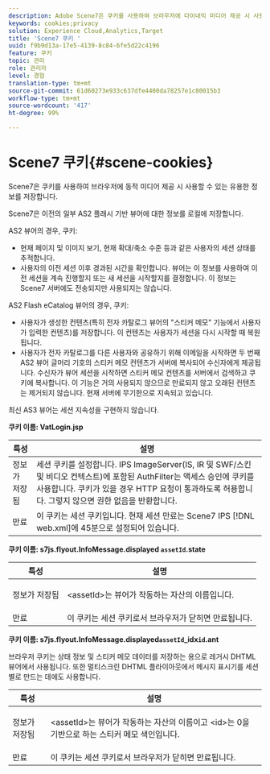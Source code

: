 ```yaml
---
description: Adobe Scene7은 쿠키를 사용하여 브라우저에 다이내믹 미디어 제공 시 사용할 수 있는 유용한 정보를 저장합니다.
keywords: cookies;privacy
solution: Experience Cloud,Analytics,Target
title: 'Scene7 쿠키 '
uuid: f9b9d13a-17e5-4139-8c84-6fe5d22c4196
feature: 쿠키
topic: 관리
role: 관리자
level: 경험
translation-type: tm+mt
source-git-commit: 61d60273e933c637dfe4400da78257e1c80015b3
workflow-type: tm+mt
source-wordcount: '417'
ht-degree: 99%

---
```



# Scene7 쿠키{#scene-cookies}

Scene7은 쿠키를 사용하여 브라우저에 동적 미디어 제공 시 사용할 수 있는 유용한 정보를 저장합니다.

Scene7은 이전의 일부 AS2 플래시 기반 뷰어에 대한 정보를 로컬에 저장합니다.

AS2 뷰어의 경우, 쿠키:

* 현재 페이지 및 이미지 보기, 현재 확대/축소 수준 등과 같은 사용자의 세션 상태를 추적합니다.
* 사용자의 이전 세션 이후 경과된 시간을 확인합니다. 뷰어는 이 정보를 사용하여 이전 세션을 계속 진행할지 또는 새 세션을 시작할지를 결정합니다. 이 정보는 Scene7 서버에도 전송되지만 사용되지는 않습니다.

AS2 Flash eCatalog 뷰어의 경우, 쿠키:

* 사용자가 생성한 컨텐츠(특히 전자 카탈로그 뷰어의 &quot;스티커 메모&quot; 기능에서 사용자가 입력한 컨텐츠)를 저장합니다. 이 컨텐츠는 사용자가 세션을 다시 시작할 때 복원됩니다.
* 사용자가 전자 카탈로그를 다른 사용자와 공유하기 위해 이메일을 시작하면 두 번째 AS2 뷰어 글머리 기호의 스티커 메모 컨텐츠가 서버에 복사되어 수신자에게 제공됩니다. 수신자가 뷰어 세션을 시작하면 스티커 메모 컨텐츠를 서버에서 검색하고 쿠키에 복사합니다. 이 기능은 거의 사용되지 않으므로 만료되지 않고 오래된 컨텐츠는 제거되지 않습니다. 현재 서버에 무기한으로 지속되고 있습니다.

최신 AS3 뷰어는 세션 지속성을 구현하지 않습니다.

**쿠키 이름: VatLogin.jsp**

| 특성 | 설명 |
|---|---|
| 정보가 저장됨 | 세션 쿠키를 설정합니다. IPS ImageServer(IS, IR 및 SWF/스킨 및 비디오 컨텍스트)에 포함된 AuthFilter는 액세스 승인에 쿠키를 사용합니다. 쿠키가 있을 경우 HTTP 요청이 통과하도록 허용합니다. 그렇지 않으면 권한 없음을 반환합니다. |
| 만료 | 이 쿠키는 세션 쿠키입니다. 현재 세션 만료는 Scene7 IPS [!DNL web.xml]에 45분으로 설정되어 있습니다. |

**쿠키 이름: s7js.flyout.InfoMessage.displayed `assetId`.state**

<table id="table_6835D64C5D464A049F576621F2BE3FAD"> 
 <thead> 
  <tr> 
   <th colname="col1" class="entry"> 특성 </th> 
   <th colname="col2" class="entry"> 설명 </th> 
  </tr> 
 </thead>
 <tbody> 
  <tr> 
   <td colname="col1"> 정보가 저장됨 </td> 
   <td colname="col2"> <p>&lt;assetId&gt;는 뷰어가 작동하는 자산의 이름입니다. </p> </td> 
  </tr> 
  <tr> 
   <td colname="col1"> 만료 </td> 
   <td colname="col2"> 이 쿠키는 세션 쿠키로서 브라우저가 닫히면 만료됩니다. </td> 
  </tr> 
 </tbody> 
</table>

**쿠키 이름: s7js.flyout.InfoMessage.displayed`assetId`_idx`id`.ant**

브라우저 쿠키는 상태 정보 및 스티커 메모 데이터를 저장하는 용으로 레거시 DHTML 뷰어에서 사용됩니다. 또한 멀티스크린 DHTML 플라이아웃에서 메시지 표시기를 세션별로 만드는 데에도 사용합니다.

<table id="table_8F6CC83D32D54BEE99884318AD126C98"> 
 <thead> 
  <tr> 
   <th colname="col1" class="entry"> 특성 </th> 
   <th colname="col2" class="entry"> 설명 </th> 
  </tr> 
 </thead>
 <tbody> 
  <tr> 
   <td colname="col1"> 정보가 저장됨 </td> 
   <td colname="col2"> <p> </p> <p> &lt;assetId&gt;는 뷰어가 작동하는 자산의 이름이고 &lt;id&gt;는 0을 기반으로 하는 스티커 메모 색인입니다. </p> </td> 
  </tr> 
  <tr> 
   <td colname="col1"> 만료 </td> 
   <td colname="col2"> 이 쿠키는 세션 쿠키로서 브라우저가 닫히면 만료됩니다. </td> 
  </tr> 
 </tbody> 
</table>

